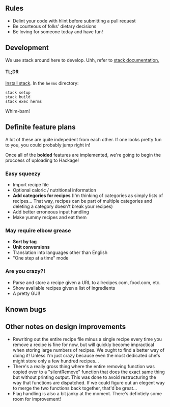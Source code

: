 ## Rules
 - Delint your code with hlint before submitting a pull request
 - Be courteous of folks' dietary decisions
 - Be loving for someone today and have fun!

## Development
We use stack around here to develop. Uhh, refer to [stack documentation.](https://docs.haskellstack.org/en/stable/GUIDE/)
#### TL;DR
[Install stack](https://docs.haskellstack.org/en/stable/install_and_upgrade/). In the `herms` directory:
```
stack setup
stack build
stack exec herms
```
Whim-bam! 
## Definite feature plans

A lot of these are quite indepedent from each other. If one looks pretty fun to you, you could probably jump right in!

Once all of the **bolded** features are implemented, we're going to begin the proccess of uploading to Hackage!

### Easy squeezy
- Import recipe file
- Optional caloric / nutritional information
- **Add categories for recipes** (I'm thinking of categories as simply lists of recipes... That way, recipes can be part of multiple categories and deleting a category doesn't break your recipes) 
- Add better erroneous input handling
- Make yummy recipes and eat them

### May require elbow grease
- **Sort by tag**
- **Unit conversions**
- Translation into languages other than English
- "One step at a time" mode

### Are you crazy?!
- Parse and store a recipe given a URL to allrecipes.com, food.com, etc.
- Show available recipes given a list of ingredients
- A pretty GUI!

## Known bugs

## Other notes on design improvements
- Rewriting out the entire recipe file minus a single recipe every time you remove a recipe is fine for now, but will quickly become impractical when storing large numbers of recipes. We ought to find a better way of doing it! Unless I'm just crazy because even the most dedicated chefs might store only a few hundred recipes...
- There's a really gross thing where the entire removing function was copied over to a "silentRemove" function that does the exact same thing but without printing output. This was done to avoid restructuring the way that functions are dispatched. If we could figure out an elegent way to merge the two functions back together, that'd be great...
- Flag handling is also a bit janky at the moment. There's defintiely some room for improvement!
